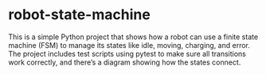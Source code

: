 # robot-state-machine
This is a simple Python project that shows how a robot can use a finite state machine (FSM) to manage its states like idle, moving, charging, and error. The project includes test scripts using pytest to make sure all transitions work correctly, and there’s a diagram showing how the states connect. 
